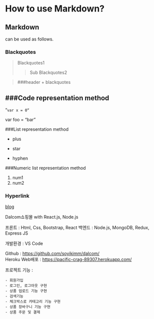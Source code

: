 How to use Markdown? 
============ 
Markdown 
- 
can be used as follows. 

### Blackquotes 
>Blackquotes1 
>>Sub Blackquotes2 

>###header + blackquotes 


###Code representation method 
----- 
“`var x = 0“` 

var foo = “bar” 
<html> </html> 

###List representation method 
+ plus 
* star 
- hyphen 

###Numeric list representation method 
1. num1 
1. num2 

### Hyperlink 
[blog](blog.naver.com/tpgns8488) 


Dalcom쇼핑몰 with React.js, Node.js</br>

프론트 : Html, Css, Bootstrap, React 
백엔드 : Node.js, MongoDB, Redux, Express JS</br>

개발환경 : VS Code

Github : https://github.com/soyikimm/dalcom/ </br>
Heroku Web배포 : https://pacific-crag-89307.herokuapp.com/


프로젝트 기능 :

    - 회원가입
    - 로그인, 로그아웃 구현
    - 상품 업로드 기능 구현
    - 검색기능
    - 체크박스로 카테고리 기능 구현
    - 상품 장바구니 기능 구현
    - 상품 주문 및 결제
    
 
